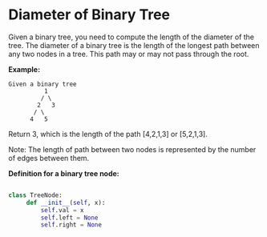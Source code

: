 # Diameter of Binary Tree

Given a binary tree, you need to compute the length of the diameter of the tree. The diameter of a binary tree is the length of the longest path between any two nodes in a tree. This path may or may not pass through the root.


**Example:**

```
Given a binary tree
          1
         / \
        2   3
       / \     
      4   5    
```
Return 3, which is the length of the path [4,2,1,3] or [5,2,1,3].

Note: The length of path between two nodes is represented by the number of edges between them.

**Definition for a binary tree node:**

```python

class TreeNode:
     def __init__(self, x):
         self.val = x
         self.left = None
         self.right = None
```